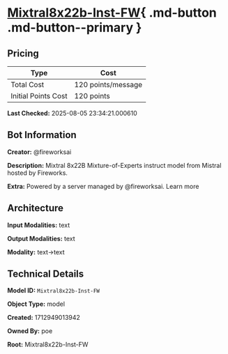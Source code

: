 # [Mixtral8x22b-Inst-FW](https://poe.com/Mixtral8x22b-Inst-FW){ .md-button .md-button--primary }

## Pricing

| Type | Cost |
|------|------|
| Total Cost | 120 points/message |
| Initial Points Cost | 120 points |

**Last Checked:** 2025-08-05 23:34:21.000610


## Bot Information

**Creator:** @fireworksai

**Description:** Mixtral 8x22B Mixture-of-Experts instruct model from Mistral hosted by Fireworks.

**Extra:** Powered by a server managed by @fireworksai. Learn more


## Architecture

**Input Modalities:** text

**Output Modalities:** text

**Modality:** text->text


## Technical Details

**Model ID:** `Mixtral8x22b-Inst-FW`

**Object Type:** model

**Created:** 1712949013942

**Owned By:** poe

**Root:** Mixtral8x22b-Inst-FW
